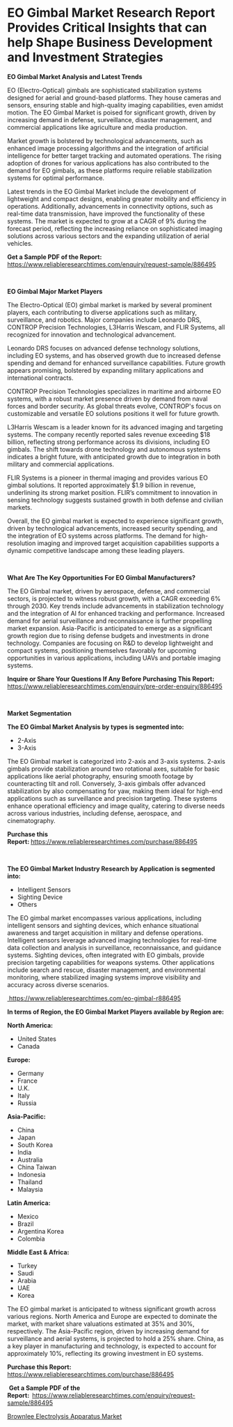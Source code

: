 <p><h1>EO Gimbal Market Research Report Provides Critical Insights that can help Shape Business Development and Investment Strategies</h1></p><p><strong>EO Gimbal Market Analysis and Latest Trends</strong></p>
<p><p>EO (Electro-Optical) gimbals are sophisticated stabilization systems designed for aerial and ground-based platforms. They house cameras and sensors, ensuring stable and high-quality imaging capabilities, even amidst motion. The EO Gimbal Market is poised for significant growth, driven by increasing demand in defense, surveillance, disaster management, and commercial applications like agriculture and media production.</p><p>Market growth is bolstered by technological advancements, such as enhanced image processing algorithms and the integration of artificial intelligence for better target tracking and automated operations. The rising adoption of drones for various applications has also contributed to the demand for EO gimbals, as these platforms require reliable stabilization systems for optimal performance.</p><p>Latest trends in the EO Gimbal Market include the development of lightweight and compact designs, enabling greater mobility and efficiency in operations. Additionally, advancements in connectivity options, such as real-time data transmission, have improved the functionality of these systems. The market is expected to grow at a CAGR of 9% during the forecast period, reflecting the increasing reliance on sophisticated imaging solutions across various sectors and the expanding utilization of aerial vehicles.</p></p>
<p><strong>Get a Sample PDF of the Report:&nbsp;</strong> <a href="https://www.reliableresearchtimes.com/enquiry/request-sample/886495?utm_campaign=2457&utm_medium=2&utm_source=Github&utm_content=ia&utm_term=17022025&utm_id=eo-gimbal">https://www.reliableresearchtimes.com/enquiry/request-sample/886495</a></p>
<p>&nbsp;</p>
<p><strong>EO Gimbal Major Market Players</strong></p>
<p><p>The Electro-Optical (EO) gimbal market is marked by several prominent players, each contributing to diverse applications such as military, surveillance, and robotics. Major companies include Leonardo DRS, CONTROP Precision Technologies, L3Harris Wescam, and FLIR Systems, all recognized for innovation and technological advancement.</p><p>Leonardo DRS focuses on advanced defense technology solutions, including EO systems, and has observed growth due to increased defense spending and demand for enhanced surveillance capabilities. Future growth appears promising, bolstered by expanding military applications and international contracts.</p><p>CONTROP Precision Technologies specializes in maritime and airborne EO systems, with a robust market presence driven by demand from naval forces and border security. As global threats evolve, CONTROP's focus on customizable and versatile EO solutions positions it well for future growth.</p><p>L3Harris Wescam is a leader known for its advanced imaging and targeting systems. The company recently reported sales revenue exceeding $18 billion, reflecting strong performance across its divisions, including EO gimbals. The shift towards drone technology and autonomous systems indicates a bright future, with anticipated growth due to integration in both military and commercial applications.</p><p>FLIR Systems is a pioneer in thermal imaging and provides various EO gimbal solutions. It reported approximately $1.9 billion in revenue, underlining its strong market position. FLIR’s commitment to innovation in sensing technology suggests sustained growth in both defense and civilian markets.</p><p>Overall, the EO gimbal market is expected to experience significant growth, driven by technological advancements, increased security spending, and the integration of EO systems across platforms. The demand for high-resolution imaging and improved target acquisition capabilities supports a dynamic competitive landscape among these leading players.</p></p>
<p>&nbsp;</p>
<p><strong>What Are The Key Opportunities For EO Gimbal Manufacturers?</strong></p>
<p><p>The EO Gimbal market, driven by aerospace, defense, and commercial sectors, is projected to witness robust growth, with a CAGR exceeding 6% through 2030. Key trends include advancements in stabilization technology and the integration of AI for enhanced tracking and performance. Increased demand for aerial surveillance and reconnaissance is further propelling market expansion. Asia-Pacific is anticipated to emerge as a significant growth region due to rising defense budgets and investments in drone technology. Companies are focusing on R&D to develop lightweight and compact systems, positioning themselves favorably for upcoming opportunities in various applications, including UAVs and portable imaging systems.</p></p>
<p><strong>Inquire or Share Your Questions If Any Before Purchasing This Report:</strong> <a href="https://www.reliableresearchtimes.com/enquiry/pre-order-enquiry/886495?utm_campaign=2457&utm_medium=2&utm_source=Github&utm_content=ia&utm_term=17022025&utm_id=eo-gimbal">https://www.reliableresearchtimes.com/enquiry/pre-order-enquiry/886495</a></p>
<p>&nbsp;</p>
<p><strong>Market Segmentation</strong></p>
<p><strong>The EO Gimbal Market Analysis by types is segmented into:</strong></p>
<p><ul><li>2-Axis</li><li>3-Axis</li></ul></p>
<p><p>The EO Gimbal market is categorized into 2-axis and 3-axis systems. 2-axis gimbals provide stabilization around two rotational axes, suitable for basic applications like aerial photography, ensuring smooth footage by counteracting tilt and roll. Conversely, 3-axis gimbals offer advanced stabilization by also compensating for yaw, making them ideal for high-end applications such as surveillance and precision targeting. These systems enhance operational efficiency and image quality, catering to diverse needs across various industries, including defense, aerospace, and cinematography.</p></p>
<p><strong>Purchase this Report:&nbsp;</strong><a href="https://www.reliableresearchtimes.com/purchase/886495?utm_campaign=2457&utm_medium=2&utm_source=Github&utm_content=ia&utm_term=17022025&utm_id=eo-gimbal">https://www.reliableresearchtimes.com/purchase/886495</a></p>
<p>&nbsp;</p>
<p><strong>The EO Gimbal Market Industry Research by Application is segmented into:</strong></p>
<p><ul><li>Intelligent Sensors</li><li>Sighting Device</li><li>Others</li></ul></p>
<p><p>The EO gimbal market encompasses various applications, including intelligent sensors and sighting devices, which enhance situational awareness and target acquisition in military and defense operations. Intelligent sensors leverage advanced imaging technologies for real-time data collection and analysis in surveillance, reconnaissance, and guidance systems. Sighting devices, often integrated with EO gimbals, provide precision targeting capabilities for weapons systems. Other applications include search and rescue, disaster management, and environmental monitoring, where stabilized imaging systems improve visibility and accuracy across diverse scenarios.</p></p>
<p><a href="https://www.reliableresearchtimes.com/eo-gimbal-r886495?utm_campaign=2457&utm_medium=2&utm_source=Github&utm_content=ia&utm_term=17022025&utm_id=eo-gimbal">&nbsp;https://www.reliableresearchtimes.com/eo-gimbal-r886495</a></p>
<p><strong>In terms of Region, the EO Gimbal Market Players available by Region are:</strong></p>
<p>
    <p> <strong> North America: </strong>
        <ul>
            <li>United States</li>
            <li>Canada</li>
        </ul>
        </p> 
    <p> <strong> Europe: </strong>
        <ul>
            <li>Germany</li>
            <li>France</li>
            <li>U.K.</li>
            <li>Italy</li>
            <li>Russia</li>
        </ul>
        </p> 
    <p> <strong> Asia-Pacific: </strong>
        <ul>
            <li>China</li>
            <li>Japan</li>
            <li>South Korea</li>
            <li>India</li>
            <li>Australia</li>
            <li>China Taiwan</li>
            <li>Indonesia</li>
            <li>Thailand</li>
            <li>Malaysia</li>
        </ul>
        </p> 
    <p> <strong> Latin America: </strong>
        <ul>
            <li>Mexico</li>
            <li>Brazil</li>
            <li>Argentina Korea</li>
            <li>Colombia</li>
        </ul>
        </p> 
    <p> <strong> Middle East & Africa: </strong>
        <ul>
            <li>Turkey</li>
            <li>Saudi</li>
            <li>Arabia</li>
            <li>UAE</li>
            <li>Korea</li>
        </ul>
    </p>
    </p>
<p><p>The EO gimbal market is anticipated to witness significant growth across various regions. North America and Europe are expected to dominate the market, with market share valuations estimated at 35% and 30%, respectively. The Asia-Pacific region, driven by increasing demand for surveillance and aerial systems, is projected to hold a 25% share. China, as a key player in manufacturing and technology, is expected to account for approximately 10%, reflecting its growing investment in EO systems.</p></p>
<p><strong>Purchase this Report: </strong><a href="https://www.reliableresearchtimes.com/purchase/886495?utm_campaign=2457&utm_medium=2&utm_source=Github&utm_content=ia&utm_term=17022025&utm_id=eo-gimbal">https://www.reliableresearchtimes.com/purchase/886495</a></p>
<p>&nbsp;<strong>Get a Sample PDF of the Report:&nbsp;&nbsp;</strong><a href="https://www.reliableresearchtimes.com/enquiry/request-sample/886495?utm_campaign=2457&utm_medium=2&utm_source=Github&utm_content=ia&utm_term=17022025&utm_id=eo-gimbal">https://www.reliableresearchtimes.com/enquiry/request-sample/886495</a></p>
<p><strong></strong></p>
<p><p><a href="https://github.com/pelahotayabe/Market-Research-Report-List-1/blob/main/brownlee-electrolysis-apparatus-market.md?utm_campaign=2457&utm_medium=2&utm_source=Github&utm_content=ia&utm_term=17022025&utm_id=eo-gimbal">Brownlee Electrolysis Apparatus Market</a></p></p>